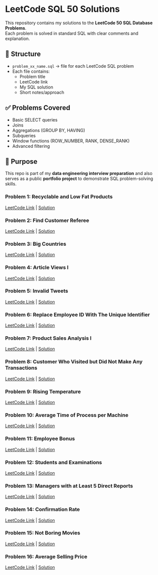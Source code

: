 # LeetCode SQL 50 Solutions

This repository contains my solutions to the **LeetCode 50 SQL Database Problems**.  
Each problem is solved in standard SQL with clear comments and explanation.

## 📂 Structure
- `problem_xx_name.sql` → file for each LeetCode SQL problem
- Each file contains:
  - Problem title
  - LeetCode link
  - My SQL solution
  - Short notes/approach

## ✅ Problems Covered
- Basic SELECT queries
- Joins
- Aggregations (GROUP BY, HAVING)
- Subqueries
- Window functions (ROW_NUMBER, RANK, DENSE_RANK)
- Advanced filtering

## 🚀 Purpose
This repo is part of my **data engineering interview preparation** and also serves as a public **portfolio project** to demonstrate SQL problem-solving skills.

### Problem 1: Recyclable and Low Fat Products  
[LeetCode Link](https://leetcode.com/problems/recyclable-and-low-fat-products/) | [Solution](problem_01_recyclable_low_fat_products.sql)

### Problem 2: Find Customer Referee  
[LeetCode Link](https://leetcode.com/problems/find-customer-referee/) | [Solution](problem_02_find_customer_referee.sql)

### Problem 3: Big Countries  
[LeetCode Link](https://leetcode.com/problems/big-countries/) | [Solution](problem_03_big_countries.sql)

### Problem 4: Article Views I  
[LeetCode Link](https://leetcode.com/problems/article-views-i/) | [Solution](problem_04_article_views_i.sql)

### Problem 5: Invalid Tweets  
[LeetCode Link](https://leetcode.com/problems/invalid-tweets/) | [Solution](problem_05_invalid_tweets.sql)

### Problem 6: Replace Employee ID With The Unique Identifier  
[LeetCode Link](https://leetcode.com/problems/replace-employee-id-with-the-unique-identifier/) | [Solution](problem_06_replace_employee_id_with_the_unique_identifier.sql)

### Problem 7: Product Sales Analysis I  
[LeetCode Link](https://leetcode.com/problems/product-sales-analysis-i/) | [Solution](problem_07_product_sales_analysis_i.sql)

### Problem 8: Customer Who Visited but Did Not Make Any Transactions  
[LeetCode Link](https://leetcode.com/problems/customer-who-visited-but-did-not-make-any-transactions/) | [Solution](problem_08_customer_visited_no_transactions.sql)

### Problem 9: Rising Temperature  
[LeetCode Link](https://leetcode.com/problems/rising-temperature/) | [Solution](problem_09_rising_temperature.sql)

### Problem 10: Average Time of Process per Machine  
[LeetCode Link](https://leetcode.com/problems/average-time-of-process-per-machine/) | [Solution](problem_10_average_time_of_process_per_machine.sql)

### Problem 11: Employee Bonus  
[LeetCode Link](https://leetcode.com/problems/employee-bonus/) | [Solution](problem_11_employee_bonus.sql)

### Problem 12: Students and Examinations  
[LeetCode Link](https://leetcode.com/problems/students-and-examinations/) | [Solution](problem_12_students_and_examinations.sql)

### Problem 13: Managers with at Least 5 Direct Reports  
[LeetCode Link](https://leetcode.com/problems/managers-with-at-least-5-direct-reports/) | [Solution](problem_13_managers_with_at_least_5_direct_reports.sql)

### Problem 14: Confirmation Rate  
[LeetCode Link](https://leetcode.com/problems/confirmation-rate/) | [Solution](problem_14_confirmation_rate.sql)

### Problem 15: Not Boring Movies  
[LeetCode Link](https://leetcode.com/problems/not-boring-movies/) | [Solution](problem_14_not_boring_movies.sql)

### Problem 16: Average Selling Price  
[LeetCode Link](https://leetcode.com/problems/average-selling-price/) | [Solution](problem_14_average_selling_price.sql)







